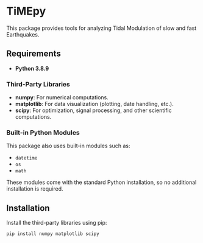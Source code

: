# TiMEpy

This package provides tools for analyzing Tidal Modulation of slow and fast Earthquakes.

## Requirements

- **Python 3.8.9**

### Third-Party Libraries

- **numpy**: For numerical computations.
- **matplotlib**: For data visualization (plotting, date handling, etc.).
- **scipy**: For optimization, signal processing, and other scientific computations.

### Built-in Python Modules

This package also uses built-in modules such as:
- `datetime`
- `os`
- `math`

These modules come with the standard Python installation, so no additional installation is required.

## Installation

Install the third-party libraries using pip:

```bash
pip install numpy matplotlib scipy
